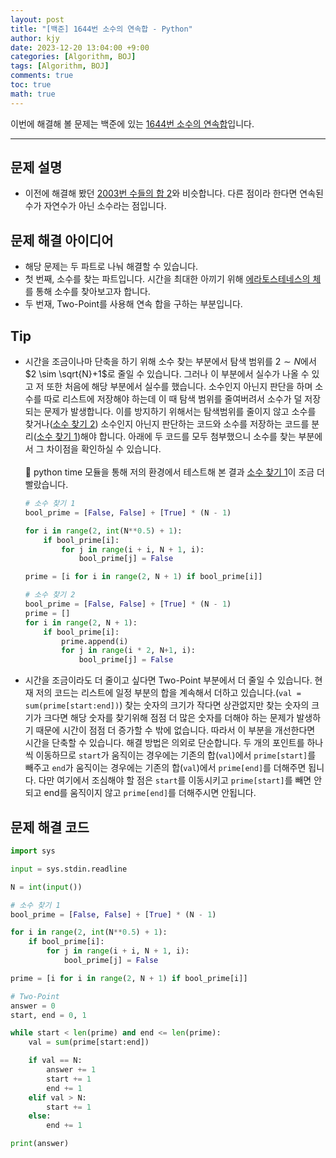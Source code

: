 ```yaml
---
layout: post
title: "[백준] 1644번 소수의 연속합 - Python"
author: kjy
date: 2023-12-20 13:04:00 +9:00
categories: [Algorithm, BOJ]
tags: [Algorithm, BOJ]
comments: true
toc: true
math: true
---
```


이번에 해결해 볼 문제는 백준에 있는 [1644번 소수의 연속합](https://www.acmicpc.net/problem/1644)입니다.

---

## 문제 설명

- 이전에 해결해 봤던 [2003번 수들의 합 2](https://jjjuuuun.github.io/posts/BOJ-2003/)와 비슷합니다. 다른 점이라 한다면 연속된 수가 자연수가 아닌 소수라는 점입니다.

## 문제 해결 아이디어

- 해당 문제는 두 파트로 나눠 해결할 수 있습니다.
- 첫 번째, 소수를 찾는 파트입니다. 시간을 최대한 아끼기 위해 [에라토스테네스의 체](https://ko.wikipedia.org/wiki/%EC%97%90%EB%9D%BC%ED%86%A0%EC%8A%A4%ED%85%8C%EB%84%A4%EC%8A%A4%EC%9D%98_%EC%B2%B4)를 통해 소수를 찾아보고자 합니다.
- 두 번재, Two-Point를 사용해 연속 합을 구하는 부분입니다.

## Tip

- 시간을 조금이나마 단축을 하기 위해 소수 찾는 부분에서 탐색 범위를 $2 \sim N$에서 $2 \sim \sqrt{N}+1$로 줄일 수 있습니다. 그러나 이 부분에서 실수가 나올 수 있고 저 또한 처음에 해당 부분에서 실수를 했습니다. 소수인지 아닌지 판단을 하며 소수를 따로 리스트에 저장해야 하는데 이 때 탐색 범위를 줄여버려서 소수가 덜 저장되는 문제가 발생합니다. 이를 방지하기 위해서는 탐색범위를 줄이지 않고 소수를 찾거나(<u>소수 찾기 2</u>) 소수인지 아닌지 판단하는 코드와 소수를 저장하는 코드를 분리(<u>소수 찾기 1</u>)해야 합니다. 아래에 두 코드를 모두 첨부했으니 소수를 찾는 부분에서 그 차이점을 확인하실 수 있습니다. <br/> <br/> 💭 python time 모듈을 통해 저의 환경에서 테스트해 본 결과 <u>소수 찾기 1</u>이 조금 더 빨랐습니다.

  ```python
  # 소수 찾기 1
  bool_prime = [False, False] + [True] * (N - 1)

  for i in range(2, int(N**0.5) + 1):
      if bool_prime[i]:
          for j in range(i + i, N + 1, i):
              bool_prime[j] = False

  prime = [i for i in range(2, N + 1) if bool_prime[i]]

  # 소수 찾기 2
  bool_prime = [False, False] + [True] * (N - 1)
  prime = []
  for i in range(2, N + 1):
      if bool_prime[i]:
          prime.append(i)
          for j in range(i * 2, N+1, i):
              bool_prime[j] = False
  ```

- 시간을 조금이라도 더 줄이고 싶다면 Two-Point 부분에서 더 줄일 수 있습니다. 현재 저의 코드는 리스트에 일정 부분의 합을 계속해서 더하고 있습니다.(`val = sum(prime[start:end])`) 찾는 숫자의 크기가 작다면 상관없지만 찾는 숫자의 크기가 크다면 해당 숫자를 찾기위해 점점 더 많은 숫자를 더해야 하는 문제가 발생하기 때문에 시간이 점점 더 증가할 수 밖에 없습니다. 따라서 이 부분을 개선한다면 시간을 단축할 수 있습니다. 해결 방법은 의외로 단순합니다. 두 개의 포인트를 하나씩 이동하므로 `start`가 움직이는 경우에는 기존의 합(`val`)에서 `prime[start]`를 빼주고 `end`가 움직이는 경우에는 기존의 합(`val`)에서 `prime[end]`를 더해주면 됩니다. 다만 여기에서 조심해야 할 점은 `start`를 이동시키고 `prime[start]`를 빼면 안되고 end를 움직이지 않고 `prime[end]`를 더해주시면 안됩니다.

## 문제 해결 코드

```python
import sys

input = sys.stdin.readline

N = int(input())

# 소수 찾기 1
bool_prime = [False, False] + [True] * (N - 1)

for i in range(2, int(N**0.5) + 1):
    if bool_prime[i]:
        for j in range(i + i, N + 1, i):
            bool_prime[j] = False

prime = [i for i in range(2, N + 1) if bool_prime[i]]

# Two-Point
answer = 0
start, end = 0, 1

while start < len(prime) and end <= len(prime):
    val = sum(prime[start:end])

    if val == N:
        answer += 1
        start += 1
        end += 1
    elif val > N:
        start += 1
    else:
        end += 1

print(answer)
```
